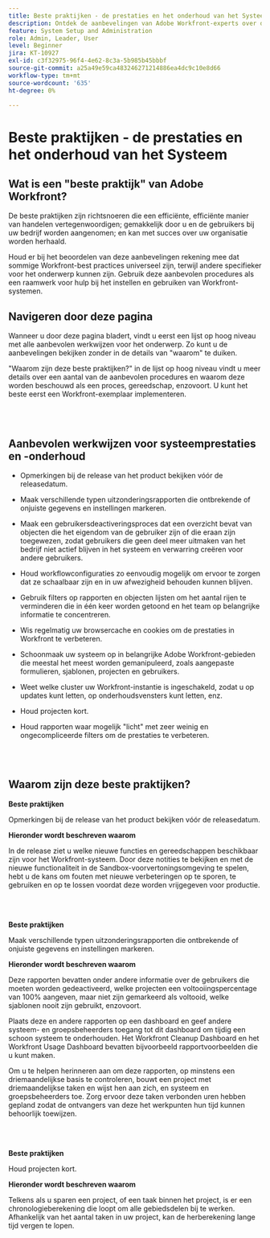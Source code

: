 ```yaml
---
title: Beste praktijken - de prestaties en het onderhoud van het Systeem
description: Ontdek de aanbevelingen van Adobe Workfront-experts over de prestaties en het onderhoud van Workfront-systemen.
feature: System Setup and Administration
role: Admin, Leader, User
level: Beginner
jira: KT-10927
exl-id: c3f32975-96f4-4e62-8c3a-5b985b45bbbf
source-git-commit: a25a49e59ca483246271214886ea4dc9c10e8d66
workflow-type: tm+mt
source-wordcount: '635'
ht-degree: 0%

---
```


# Beste praktijken - de prestaties en het onderhoud van het Systeem

## Wat is een &quot;beste praktijk&quot; van Adobe Workfront?

De beste praktijken zijn richtsnoeren die een efficiënte, efficiënte manier van handelen vertegenwoordigen; gemakkelijk door u en de gebruikers bij uw bedrijf worden aangenomen; en kan met succes over uw organisatie worden herhaald.

Houd er bij het beoordelen van deze aanbevelingen rekening mee dat sommige Workfront-best practices universeel zijn, terwijl andere specifieker voor het onderwerp kunnen zijn. Gebruik deze aanbevolen procedures als een raamwerk voor hulp bij het instellen en gebruiken van Workfront-systemen.

## Navigeren door deze pagina

Wanneer u door deze pagina bladert, vindt u eerst een lijst op hoog niveau met alle aanbevolen werkwijzen voor het onderwerp. Zo kunt u de aanbevelingen bekijken zonder in de details van &quot;waarom&quot; te duiken.

&quot;Waarom zijn deze beste praktijken?&quot; in de lijst op hoog niveau vindt u meer details over een aantal van de aanbevolen procedures en waarom deze worden beschouwd als een proces, gereedschap, enzovoort. U kunt het beste eerst een Workfront-exemplaar implementeren.

</br>
</br>

## Aanbevolen werkwijzen voor systeemprestaties en -onderhoud

* Opmerkingen bij de release van het product bekijken vóór de releasedatum.

* Maak verschillende typen uitzonderingsrapporten die ontbrekende of onjuiste gegevens en instellingen markeren.

* Maak een gebruikersdeactiveringsproces dat een overzicht bevat van objecten die het eigendom van de gebruiker zijn of die eraan zijn toegewezen, zodat gebruikers die geen deel meer uitmaken van het bedrijf niet actief blijven in het systeem en verwarring creëren voor andere gebruikers.

* Houd workflowconfiguraties zo eenvoudig mogelijk om ervoor te zorgen dat ze schaalbaar zijn en in uw afwezigheid behouden kunnen blijven.

* Gebruik filters op rapporten en objecten lijsten om het aantal rijen te verminderen die in één keer worden getoond en het team op belangrijke informatie te concentreren.

* Wis regelmatig uw browsercache en cookies om de prestaties in Workfront te verbeteren.

* Schoonmaak uw systeem op in belangrijke Adobe Workfront-gebieden die meestal het meest worden gemanipuleerd, zoals aangepaste formulieren, sjablonen, projecten en gebruikers.

* Weet welke cluster uw Workfront-instantie is ingeschakeld, zodat u op updates kunt letten, op onderhoudsvensters kunt letten, enz.

* Houd projecten kort.

* Houd rapporten waar mogelijk &quot;licht&quot; met zeer weinig en ongecompliceerde filters om de prestaties te verbeteren.

</br>
</br>

## Waarom zijn deze beste praktijken?

**Beste praktijken**

Opmerkingen bij de release van het product bekijken vóór de releasedatum.



**Hieronder wordt beschreven waarom**

In de release ziet u welke nieuwe functies en gereedschappen beschikbaar zijn voor het Workfront-systeem. Door deze notities te bekijken en met de nieuwe functionaliteit in de Sandbox-voorvertoningsomgeving te spelen, hebt u de kans om fouten met nieuwe verbeteringen op te sporen, te gebruiken en op te lossen voordat deze worden vrijgegeven voor productie.

</br>
</br>

**Beste praktijken**

Maak verschillende typen uitzonderingsrapporten die ontbrekende of onjuiste gegevens en instellingen markeren.



**Hieronder wordt beschreven waarom**

Deze rapporten bevatten onder andere informatie over de gebruikers die moeten worden gedeactiveerd, welke projecten een voltooiingspercentage van 100% aangeven, maar niet zijn gemarkeerd als voltooid, welke sjablonen nooit zijn gebruikt, enzovoort.



Plaats deze en andere rapporten op een dashboard en geef andere systeem- en groepsbeheerders toegang tot dit dashboard om tijdig een schoon systeem te onderhouden. Het Workfront Cleanup Dashboard en het Workfront Usage Dashboard bevatten bijvoorbeeld rapportvoorbeelden die u kunt maken.



Om u te helpen herinneren aan om deze rapporten, op minstens een driemaandelijkse basis te controleren, bouwt een project met driemaandelijkse taken en wijst hen aan zich, en systeem en groepsbeheerders toe. Zorg ervoor deze taken verbonden uren hebben gepland zodat de ontvangers van deze het werkpunten hun tijd kunnen behoorlijk toewijzen.

</br>
</br>

**Beste praktijken**

Houd projecten kort.



**Hieronder wordt beschreven waarom**

Telkens als u sparen een project, of een taak binnen het project, is er een chronologieberekening die loopt om alle gebiedsdelen bij te werken. Afhankelijk van het aantal taken in uw project, kan de herberekening lange tijd vergen te lopen.
